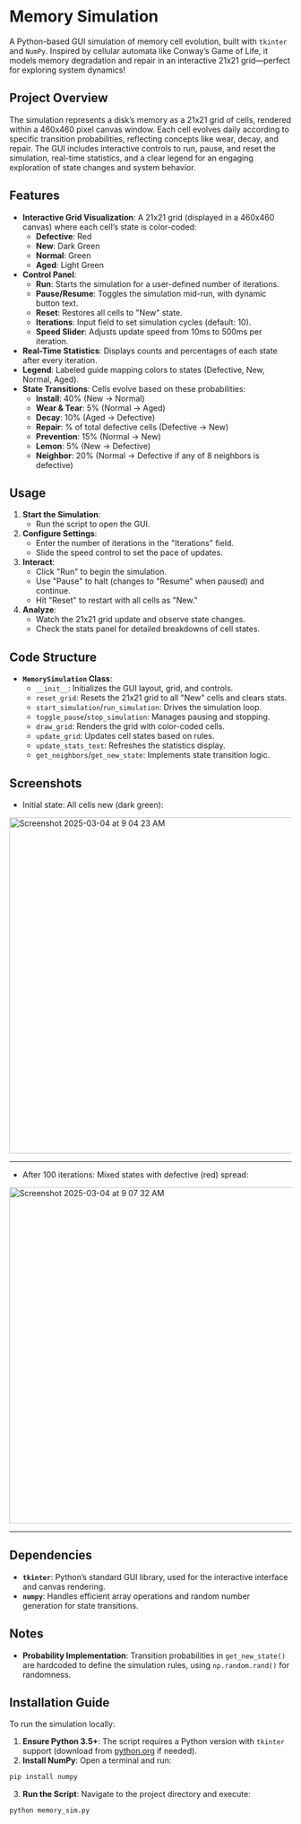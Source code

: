 # Memory Simulation

A Python-based GUI simulation of memory cell evolution, built with `tkinter` and `NumPy`. Inspired by cellular automata like Conway’s Game of Life, it models memory degradation and repair in an interactive 21x21 grid—perfect for exploring system dynamics!

## Project Overview

The simulation represents a disk’s memory as a 21x21 grid of cells, rendered within a 460x460 pixel canvas window. Each cell evolves daily according to specific transition probabilities, reflecting concepts like wear, decay, and repair. The GUI includes interactive controls to run, pause, and reset the simulation, real-time statistics, and a clear legend for an engaging exploration of state changes and system behavior.

## Features

- **Interactive Grid Visualization**: A 21x21 grid (displayed in a 460x460 canvas) where each cell’s state is color-coded:
  - **Defective**: Red
  - **New**: Dark Green
  - **Normal**: Green
  - **Aged**: Light Green
- **Control Panel**:
  - **Run**: Starts the simulation for a user-defined number of iterations.
  - **Pause/Resume**: Toggles the simulation mid-run, with dynamic button text.
  - **Reset**: Restores all cells to "New" state.
  - **Iterations**: Input field to set simulation cycles (default: 10).
  - **Speed Slider**: Adjusts update speed from 10ms to 500ms per iteration.
- **Real-Time Statistics**: Displays counts and percentages of each state after every iteration.
- **Legend**: Labeled guide mapping colors to states (Defective, New, Normal, Aged).
- **State Transitions**: Cells evolve based on these probabilities:
  - **Install**: 40% (New → Normal)
  - **Wear & Tear**: 5% (Normal → Aged)
  - **Decay**: 10% (Aged → Defective)
  - **Repair**: % of total defective cells (Defective → New)
  - **Prevention**: 15% (Normal → New)
  - **Lemon**: 5% (New → Defective)
  - **Neighbor**: 20% (Normal → Defective if any of 8 neighbors is defective)

## Usage

1. **Start the Simulation**:
   - Run the script to open the GUI.
2. **Configure Settings**:
   - Enter the number of iterations in the "Iterations" field.
   - Slide the speed control to set the pace of updates.
3. **Interact**:
   - Click "Run" to begin the simulation.
   - Use "Pause" to halt (changes to "Resume" when paused) and continue.
   - Hit "Reset" to restart with all cells as "New."
4. **Analyze**:
   - Watch the 21x21 grid update and observe state changes.
   - Check the stats panel for detailed breakdowns of cell states.

## Code Structure

- **`MemorySimulation` Class**:
  - `__init__`: Initializes the GUI layout, grid, and controls.
  - `reset_grid`: Resets the 21x21 grid to all "New" cells and clears stats.
  - `start_simulation`/`run_simulation`: Drives the simulation loop.
  - `toggle_pause`/`stop_simulation`: Manages pausing and stopping.
  - `draw_grid`: Renders the grid with color-coded cells.
  - `update_grid`: Updates cell states based on rules.
  - `update_stats_text`: Refreshes the statistics display.
  - `get_neighbors`/`get_new_state`: Implements state transition logic.

## Screenshots

- Initial state: All cells new (dark green):
<img width="600" alt="Screenshot 2025-03-04 at 9 04 23 AM" src="https://github.com/user-attachments/assets/f4facd36-7c0a-4731-8151-b37b1ec2165d" />

** **

- After 100 iterations: Mixed states with defective (red) spread:
<img width="600" alt="Screenshot 2025-03-04 at 9 07 32 AM" src="https://github.com/user-attachments/assets/57ab10a0-81f8-402b-9220-8872f880861b" />

** **
## Dependencies

- **`tkinter`**: Python’s standard GUI library, used for the interactive interface and canvas rendering.
- **`numpy`**: Handles efficient array operations and random number generation for state transitions.

## Notes

- **Probability Implementation**: Transition probabilities in `get_new_state()` are hardcoded to define the simulation rules, using `np.random.rand()` for randomness.

## Installation Guide

To run the simulation locally:
1. **Ensure Python 3.5+**: The script requires a Python version with `tkinter` support (download from [python.org](https://www.python.org/downloads/) if needed).
2. **Install NumPy**: Open a terminal and run:
```bash
pip install numpy
```
3. **Run the Script**: Navigate to the project directory and execute:
```bash
python memory_sim.py
```

